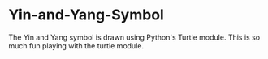 # Yin-and-Yang-Symbol
The Yin and Yang symbol is drawn using Python's Turtle module. This is so much fun playing with the turtle module.
